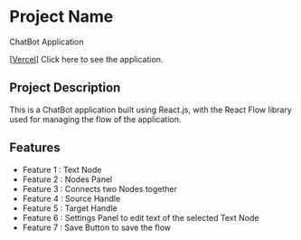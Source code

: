 # Project Name
ChatBot Application

[[Vercel](https://chatbot-8hprrvlm8-rittik24s-projects.vercel.app/)]
Click here to see the application.


## Project Description
This is a ChatBot application built using React.js, with the React Flow library used for managing the flow of the application.

## Features
- Feature 1 : Text Node 
- Feature 2 : Nodes Panel
- Feature 3 : Connects two Nodes together
- Feature 4 : Source Handle
- Feature 5 : Target Handle
- Feature 6 : Settings Panel to edit text of the selected Text Node
- Feature 7 : Save Button to save the flow


